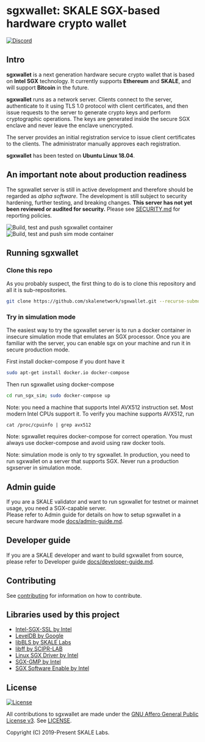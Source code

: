 # sgxwallet: SKALE SGX-based hardware crypto wallet

<!-- SPDX-License-Identifier: (AGPL-3.0-only OR CC-BY-4.0) -->

[![Discord](https://img.shields.io/discord/534485763354787851.svg)](https://discord.gg/vvUtWJB)

## Intro

**sgxwallet** is a next generation hardware secure crypto wallet that is based on **Intel SGX** technology. It currently supports **Ethereum** and **SKALE**, and will support **Bitcoin** in the future.

**sgxwallet** runs as a network server.  Clients connect to the server, authenticate to it using 
TLS 1.0 protocol with client certificates, and then issue requests to the server to generate crypto 
keys and perform cryptographic operations. The keys are generated inside the secure SGX enclave and never
leave the enclave unencrypted.  

The server provides an initial registration service to issue client certificates to the clients.
The administrator manually approves each registration.

**sgxwallet** has been tested on **Ubuntu Linux 18.04**.

## An important note about production readiness

The sgxwallet server is still in active development and therefore should be regarded as _alpha software_. The development is still subject to security hardening, further testing, and breaking changes.  **This server has not yet been reviewed or audited for security.**  Please see [SECURITY.md](SECURITY.md) for reporting policies.

![Build, test and push sgxwallet container](https://github.com/skalenetwork/sgxwallet/workflows/Build,%20test%20and%20push%20sgxwallet%20container/badge.svg)
![Build, test and push sim mode container](https://github.com/skalenetwork/sgxwallet/workflows/Build,%20test%20and%20push%20sim%20mode%20container/badge.svg)

## Running sgxwallet

### Clone this repo

As you probably suspect, the first thing to do is to clone this repository and all it is sub-repositories. 

```bash
git clone https://github.com/skalenetwork/sgxwallet.git --recurse-submodules
```

### Try in simulation mode

The easiest way to try the sgxwallet server is to run a docker container in insecure simulation mode that emulates an SGX processor. Once you are familiar with the server, you can enable sgx on your machine and run it in secure production mode.

First install docker-compose if you dont have it

```bash
sudo apt-get install docker.io docker-compose
```

Then run sgxwallet using docker-compose

```bash
cd run_sgx_sim; sudo docker-compose up
```

Note: you need a machine that supports Intel AVX512 instruction set.  Most modern Intel CPUs support it. To verify you machine supports AVX512, run


```
cat /proc/cpuinfo | grep avx512
```


Note: sgxwallet requires docker-compose for correct operation. You must always use 
docker-compose and avoid using raw docker tools.

Note: simulation mode is only to try sgxwallet. 
In production, you need to run sgxwallet on a server that supports SGX.
Never run a production sgxserver in simulation mode.  

## Admin guide

If you are a SKALE validator and want to run sgxwallet for testnet or mainnet usage, you need
 a SGX-capable server.  
Please refer to Admin guide for details on how to setup sgxwallet in a secure hardware mode 
 [docs/admin-guide.md](docs/admin-guide.md).

## Developer guide

If you are a SKALE developer and want to build sgxwallet from source, please refer to Developer
guide [docs/developer-guide.md](docs/developer-guide.md).

## Contributing

See [contributing](CONTRIBUTING.md) for information on how to contribute.

## Libraries used by this project

-   [Intel-SGX-SSL by Intel](https://github.com/intel/intel-sgx-ssl)
-   [LevelDB by Google](https://github.com/google/leveldb)
-   [libBLS by SKALE Labs](https://github.com/skalenetwork/libBLS)
-   [libff by SCIPR-LAB](http://www.scipr-lab.org/)
-   [Linux SGX Driver by Intel](https://github.com/intel/linux-sgx-driver)
-   [SGX-GMP by Intel](https://github.com/intel/sgx-gmp)
-   [SGX Software Enable by Intel](https://github.com/intel/sgx-software-enable)

## License

[![License](https://img.shields.io/github/license/skalenetwork/sgxwallet.svg)](LICENSE)

All contributions to sgxwallet are made under the [GNU Affero General Public License v3](https://www.gnu.org/licenses/agpl-3.0.en.html). See [LICENSE](LICENSE).

Copyright (C) 2019-Present SKALE Labs.

